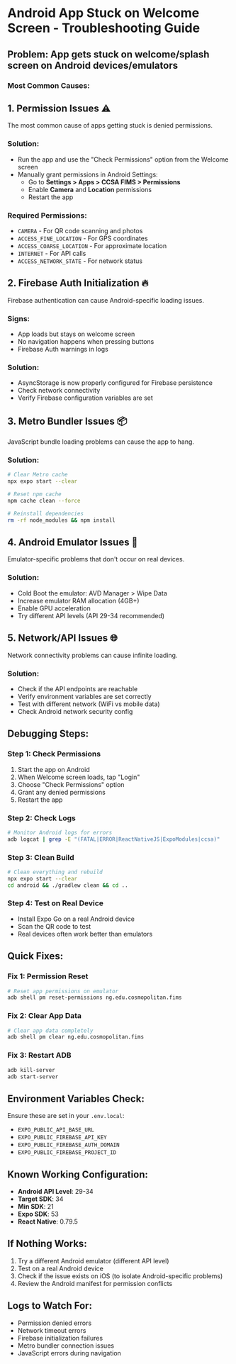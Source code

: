 # Android App Stuck on Welcome Screen - Troubleshooting Guide

## Problem: App gets stuck on welcome/splash screen on Android devices/emulators

### Most Common Causes:

## 1. **Permission Issues** ⚠️
The most common cause of apps getting stuck is denied permissions.

### Solution:
- Run the app and use the "Check Permissions" option from the Welcome screen
- Manually grant permissions in Android Settings:
  - Go to **Settings > Apps > CCSA FIMS > Permissions**
  - Enable **Camera** and **Location** permissions
  - Restart the app

### Required Permissions:
- `CAMERA` - For QR code scanning and photos
- `ACCESS_FINE_LOCATION` - For GPS coordinates
- `ACCESS_COARSE_LOCATION` - For approximate location
- `INTERNET` - For API calls
- `ACCESS_NETWORK_STATE` - For network status

## 2. **Firebase Auth Initialization** 🔥
Firebase authentication can cause Android-specific loading issues.

### Signs:
- App loads but stays on welcome screen
- No navigation happens when pressing buttons
- Firebase Auth warnings in logs

### Solution:
- AsyncStorage is now properly configured for Firebase persistence
- Check network connectivity
- Verify Firebase configuration variables are set

## 3. **Metro Bundler Issues** 📦
JavaScript bundle loading problems can cause the app to hang.

### Solution:
```bash
# Clear Metro cache
npx expo start --clear

# Reset npm cache
npm cache clean --force

# Reinstall dependencies
rm -rf node_modules && npm install
```

## 4. **Android Emulator Issues** 📱
Emulator-specific problems that don't occur on real devices.

### Solution:
- Cold Boot the emulator: AVD Manager > Wipe Data
- Increase emulator RAM allocation (4GB+)
- Enable GPU acceleration
- Try different API levels (API 29-34 recommended)

## 5. **Network/API Issues** 🌐
Network connectivity problems can cause infinite loading.

### Solution:
- Check if the API endpoints are reachable
- Verify environment variables are set correctly
- Test with different network (WiFi vs mobile data)
- Check Android network security config

## Debugging Steps:

### Step 1: Check Permissions
1. Start the app on Android
2. When Welcome screen loads, tap "Login"
3. Choose "Check Permissions" option
4. Grant any denied permissions
5. Restart the app

### Step 2: Check Logs
```bash
# Monitor Android logs for errors
adb logcat | grep -E "(FATAL|ERROR|ReactNativeJS|ExpoModules|ccsa)"
```

### Step 3: Clean Build
```bash
# Clean everything and rebuild
npx expo start --clear
cd android && ./gradlew clean && cd ..
```

### Step 4: Test on Real Device
- Install Expo Go on a real Android device
- Scan the QR code to test
- Real devices often work better than emulators

## Quick Fixes:

### Fix 1: Permission Reset
```bash
# Reset app permissions on emulator
adb shell pm reset-permissions ng.edu.cosmopolitan.fims
```

### Fix 2: Clear App Data
```bash
# Clear app data completely
adb shell pm clear ng.edu.cosmopolitan.fims
```

### Fix 3: Restart ADB
```bash
adb kill-server
adb start-server
```

## Environment Variables Check:
Ensure these are set in your `.env.local`:
- `EXPO_PUBLIC_API_BASE_URL`
- `EXPO_PUBLIC_FIREBASE_API_KEY`
- `EXPO_PUBLIC_FIREBASE_AUTH_DOMAIN`
- `EXPO_PUBLIC_FIREBASE_PROJECT_ID`

## Known Working Configuration:
- **Android API Level**: 29-34
- **Target SDK**: 34
- **Min SDK**: 21
- **Expo SDK**: 53
- **React Native**: 0.79.5

## If Nothing Works:
1. Try a different Android emulator (different API level)
2. Test on a real Android device
3. Check if the issue exists on iOS (to isolate Android-specific problems)
4. Review the Android manifest for permission conflicts

## Logs to Watch For:
- Permission denied errors
- Network timeout errors
- Firebase initialization failures
- Metro bundler connection issues
- JavaScript errors during navigation
